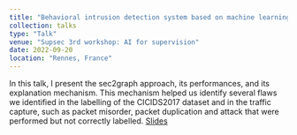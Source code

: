 ```yaml
---
title: "Behavioral intrusion detection system based on machine learning"
collection: talks
type: "Talk"
venue: "Supsec 3rd workshop: AI for supervision"
date: 2022-09-20
location: "Rennes, France"
---
```


In this talk, I present the sec2graph approach, its performances, and its explanation mechanism. This mechanism helped us identify several flaws we identified in the labelling of the CICIDS2017 dataset and in the traffic capture, such as packet misorder, packet duplication and attack that were performed but not correctly labelled. [Slides](https://pfgimenez.github.io/files/supsec.pdf)
